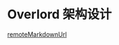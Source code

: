 # Overlord 架构设计

[remoteMarkdownUrl](https://raw.githubusercontent.com/nervosnetwork/muta-docs/master/docs/docs_zh/advanced/core/overlord.md)
